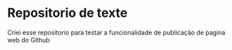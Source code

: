 # Repositorio de texte

Criei esse repositorio para testar a funcionalidade de publicação de pagina web do Github
